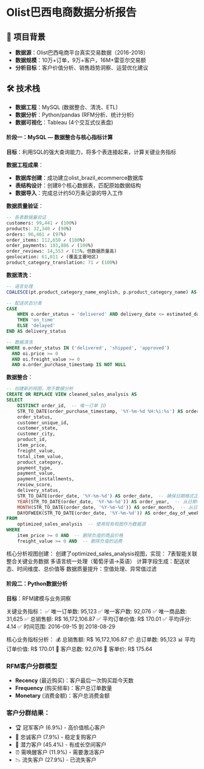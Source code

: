 # Olist巴西电商数据分析报告

## 🎯 项目背景
- **数据源**：Olist巴西电商平台真实交易数据（2016-2018）
- **数据规模**：10万+订单，9万+客户，16M+雷亚尔交易额
- **分析目标**：客户价值分析、销售趋势洞察、运营优化建议

## 🛠 技术栈
- **数据工程**：MySQL (数据整合、清洗、ETL)
- **数据分析**：Python/pandas (RFM分析、统计分析)
- **数据可视化**：Tableau (4个交互式仪表盘)

#### 阶段一：MySQL — 数据整合与核心指标计算
**目标**：利用SQL的强大查询能力，将多个表连接起来，计算关键业务指标

**数据工程成果**：
- **数据库创建**：成功建立olist_brazil_ecommerce数据库
- **表结构设计**：创建8个核心数据表，匹配原始数据结构
- **数据导入**：完成总计约50万条记录的导入工作

**数据质量验证**：
```sql
-- 各表数据量验证
customers: 99,441 ✓ (100%)
products: 32,340 ✓ (98%) 
orders: 96,461 ✓ (97%)
order_items: 112,650 ✓ (100%)
order_payments: 103,886 ✓ (100%)
order_reviews: 14,553 ✓ (15%，但数据质量高)
geolocation: 61,011 ✓ (覆盖主要地区)
product_category_translation: 71 ✓ (100%)
```
**数据清洗**：
```sql
-- 语言处理
COALESCE(pt.product_category_name_english, p.product_category_name) AS product_category

-- 配送状态分类
CASE 
    WHEN o.order_status = 'delivered' AND delivery_date <= estimated_date 
    THEN 'on_time'
    ELSE 'delayed'
END AS delivery_status

-- 数据清洗
WHERE o.order_status IN ('delivered', 'shipped', 'approved')
  AND oi.price >= 0
  AND oi.freight_value >= 0
  AND o.order_purchase_timestamp IS NOT NULL
```
**数据整合**：
```sql
-- 创建新的视图，用于数据分析
CREATE OR REPLACE VIEW cleaned_sales_analysis AS
SELECT 
    DISTINCT order_id,  -- 唯一订单 ID
    STR_TO_DATE(order_purchase_timestamp, '%Y-%m-%d %H:%i:%s') AS order_purchase_timestamp,  -- 确保时间格式正确
    order_status,
    customer_unique_id,
    customer_state,
    customer_city,
    product_id,
    item_price,
    freight_value,
    total_item_value,
    product_category,
    payment_type,
    payment_value,
    payment_installments,
    review_score,
    delivery_status,        
    STR_TO_DATE(order_date, '%Y-%m-%d') AS order_date,  -- 确保日期格式正确
    YEAR(STR_TO_DATE(order_date, '%Y-%m-%d')) AS order_year,  -- 从日期中提取年份
    MONTH(STR_TO_DATE(order_date, '%Y-%m-%d')) AS order_month,  -- 从日期中提取月份
    DAYOFWEEK(STR_TO_DATE(order_date, '%Y-%m-%d')) AS order_day_of_week  -- 从日期中提取星期几
FROM 
    optimized_sales_analysis  -- 使用现有视图作为数据源
WHERE 
    item_price >= 0 AND  -- 删除负值的商品价格
    freight_value >= 0 AND  -- 删除负值的运费
```
核心分析视图创建：
创建了optimized_sales_analysis视图，实现：
7表智能关联整合关键业务数据
多语言统一处理（葡萄牙语→英语）
计算字段生成：配送状态、时间维度、总价值等
数据质量提升：空值处理、异常值过滤

#### 阶段二：Python数据分析
**目标**：RFM建模与业务洞察

关键业务指标：
✅ 唯一订单数: 95,123
✅ 唯一客户数: 92,076
✅ 唯一商品数: 31,625
✅ 总销售额: R$ 16,172,106.87
✅ 平均订单价值: R$ 170.01
✅ 平均评分: 4.14
✅ 时间范围: 2016-09-15 到 2018-08-29

核心业务指标分析：
💰 总销售额: R$ 16,172,106.87
📦 总订单数: 95,123
📊 平均订单价值: R$ 170.01
👥 客户总数: 92,076
🛒 客单价: R$ 175.64

### RFM客户分群模型
- **Recency** (最近购买)：客户最后一次购买距今天数
- **Frequency** (购买频率)：客户总订单数量  
- **Monetary** (消费金额)：客户总消费金额

### 客户分群结果：
- 🏆 冠军客户 (6.9%) - 高价值核心客户
- 🔵 忠诚客户 (7.9%) - 稳定复购客户
- 🌱 潜力客户 (45.4%) - 有成长空间客户
- ⏰ 需唤醒客户 (11.9%) - 需要激活客户
- 📉 流失客户 (27.9%) - 已流失客户
